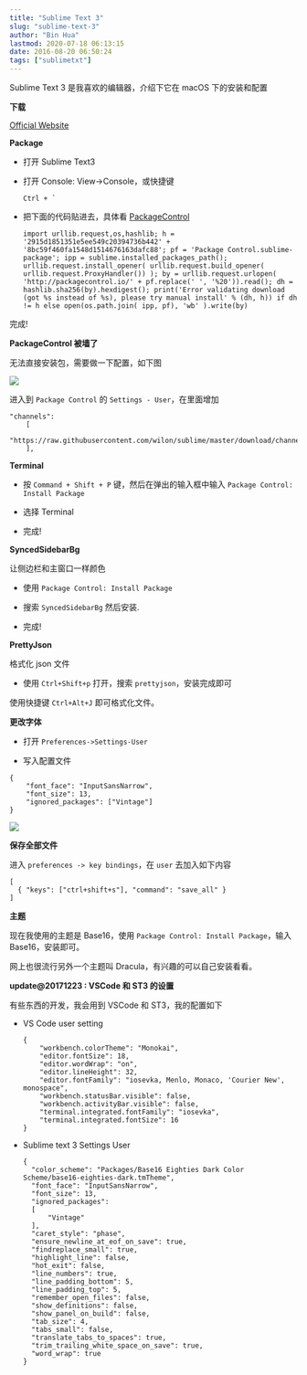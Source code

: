 ```yaml
---
title: "Sublime Text 3"
slug: "sublime-text-3"
author: "Bin Hua"
lastmod: 2020-07-18 06:13:15
date: 2016-08-20 06:50:24
tags: ["sublimetxt"]
---
```


Sublime Text 3 是我喜欢的编辑器，介绍下它在 macOS 下的安装和配置

**下载**

[Official Website](http://www.sublimetext.com/)

**Package**

- 打开 Sublime Text3

- 打开 Console: View->Console，或快捷键 

    ```
    Ctrl + `
    ```
    
- 把下面的代码贴进去，具体看 [PackageControl](https://packagecontrol.io/installation)

    ```
    import urllib.request,os,hashlib; h = '2915d1851351e5ee549c20394736b442' + '8bc59f460fa1548d1514676163dafc88'; pf = 'Package Control.sublime-package'; ipp = sublime.installed_packages_path(); urllib.request.install_opener( urllib.request.build_opener( urllib.request.ProxyHandler()) ); by = urllib.request.urlopen( 'http://packagecontrol.io/' + pf.replace(' ', '%20')).read(); dh = hashlib.sha256(by).hexdigest(); print('Error validating download (got %s instead of %s), please try manual install' % (dh, h)) if dh != h else open(os.path.join( ipp, pf), 'wb' ).write(by)
    ```

完成!

**PackageControl 被墙了**

无法直接安装包，需要做一下配置，如下图

![](/imgs/sublime-text-3-01.png)

进入到 `Package Control` 的 `Settings - User`，在里面增加

```
"channels":
	[
		"https://raw.githubusercontent.com/wilon/sublime/master/download/channel_v3.json"
	],
```

**Terminal**

- 按 `Command + Shift + P` 键，然后在弹出的输入框中输入 `Package Control: Install Package`

- 选择 Terminal

- 完成!

**SyncedSidebarBg**

让侧边栏和主窗口一样颜色

- 使用 `Package Control: Install Package`

- 搜索 `SyncedSidebarBg` 然后安装.

- 完成! 

**PrettyJson**

格式化 json 文件

- 使用 `Ctrl+Shift+p` 打开，搜索 `prettyjson`，安装完成即可

使用快捷键 `Ctrl+Alt+J` 即可格式化文件。

**更改字体**

- 打开 `Preferences->Settings-User`

- 写入配置文件 

```
{
    "font_face": "InputSansNarrow",
    "font_size": 13,
    "ignored_packages": ["Vintage"]
}
```

![](/imgs/sublime-text-3-02.png)

**保存全部文件**

进入 `preferences -> key bindings`，在 `user` 去加入如下内容

```
[
  { "keys": ["ctrl+shift+s"], "command": "save_all" }
]
```

**主题**

现在我使用的主题是 Base16，使用 `Package Control: Install Package`，输入 Base16，安装即可。

网上也很流行另外一个主题叫 Dracula，有兴趣的可以自己安装看看。

**update@20171223 : VSCode 和 ST3 的设置**

有些东西的开发，我会用到 VSCode 和 ST3，我的配置如下

- VS Code user setting

    ```
    {
        "workbench.colorTheme": "Monokai",
        "editor.fontSize": 18,
        "editor.wordWrap": "on",
        "editor.lineHeight": 32,
        "editor.fontFamily": "iosevka, Menlo, Monaco, 'Courier New', monospace",
        "workbench.statusBar.visible": false,
        "workbench.activityBar.visible": false,
        "terminal.integrated.fontFamily": "iosevka",
        "terminal.integrated.fontSize": 16
    }
    ```

- Sublime text 3 Settings User

    ```
    {
      "color_scheme": "Packages/Base16 Eighties Dark Color Scheme/base16-eighties-dark.tmTheme",
      "font_face": "InputSansNarrow",
      "font_size": 13,
      "ignored_packages":
      [
          "Vintage"
      ],
      "caret_style": "phase",
      "ensure_newline_at_eof_on_save": true,
      "findreplace_small": true,
      "highlight_line": false,
      "hot_exit": false,
      "line_numbers": true,
      "line_padding_bottom": 5,
      "line_padding_top": 5,
      "remember_open_files": false,
      "show_definitions": false,
      "show_panel_on_build": false,
      "tab_size": 4,
      "tabs_small": false,
      "translate_tabs_to_spaces": true,
      "trim_trailing_white_space_on_save": true,
      "word_wrap": true
    }
    ```
